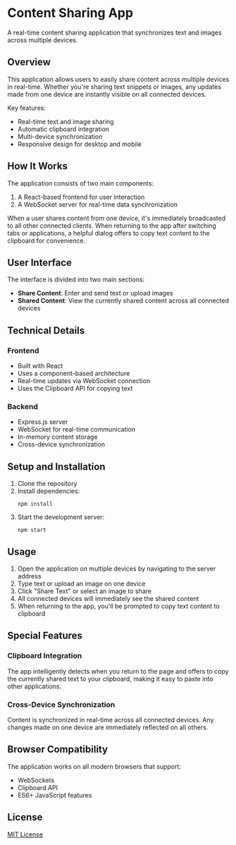 # Content Sharing App

A real-time content sharing application that synchronizes text and images across multiple devices.

## Overview

This application allows users to easily share content across multiple devices in real-time. Whether you're sharing text snippets or images, any updates made from one device are instantly visible on all connected devices.

Key features:
- Real-time text and image sharing
- Automatic clipboard integration
- Multi-device synchronization
- Responsive design for desktop and mobile

## How It Works

The application consists of two main components:
1. A React-based frontend for user interaction
2. A WebSocket server for real-time data synchronization

When a user shares content from one device, it's immediately broadcasted to all other connected clients. When returning to the app after switching tabs or applications, a helpful dialog offers to copy text content to the clipboard for convenience.

## User Interface

The interface is divided into two main sections:
- **Share Content**: Enter and send text or upload images
- **Shared Content**: View the currently shared content across all connected devices

## Technical Details

### Frontend
- Built with React
- Uses a component-based architecture
- Real-time updates via WebSocket connection
- Uses the Clipboard API for copying text

### Backend
- Express.js server
- WebSocket for real-time communication
- In-memory content storage
- Cross-device synchronization

## Setup and Installation

1. Clone the repository
2. Install dependencies:
   ```
   npm install
   ```
3. Start the development server:
   ```
   npm start
   ```

## Usage

1. Open the application on multiple devices by navigating to the server address
2. Type text or upload an image on one device
3. Click "Share Text" or select an image to share
4. All connected devices will immediately see the shared content
5. When returning to the app, you'll be prompted to copy text content to clipboard

## Special Features

### Clipboard Integration
The app intelligently detects when you return to the page and offers to copy the currently shared text to your clipboard, making it easy to paste into other applications.

### Cross-Device Synchronization
Content is synchronized in real-time across all connected devices. Any changes made on one device are immediately reflected on all others.

## Browser Compatibility

The application works on all modern browsers that support:
- WebSockets
- Clipboard API
- ES6+ JavaScript features

## License

[MIT License](LICENSE)
